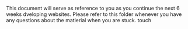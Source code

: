 This document will serve as reference to you as you continue the next 6 weeks 
dveloping websites. Please refer to this folder whenever you have any questions
about the matierial when you are stuck. touch